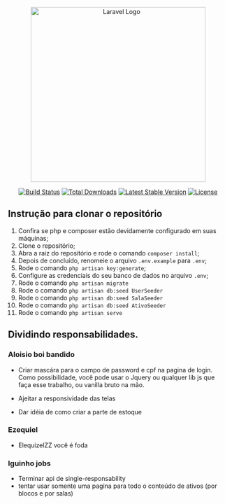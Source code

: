 <p align="center"><a href="https://laravel.com" target="_blank"><img src="https://raw.githubusercontent.com/laravel/art/master/logo-lockup/5%20SVG/2%20CMYK/1%20Full%20Color/laravel-logolockup-cmyk-red.svg" width="400" alt="Laravel Logo"></a></p>

<p align="center">
<a href="https://github.com/laravel/framework/actions"><img src="https://github.com/laravel/framework/workflows/tests/badge.svg" alt="Build Status"></a>
<a href="https://packagist.org/packages/laravel/framework"><img src="https://img.shields.io/packagist/dt/laravel/framework" alt="Total Downloads"></a>
<a href="https://packagist.org/packages/laravel/framework"><img src="https://img.shields.io/packagist/v/laravel/framework" alt="Latest Stable Version"></a>
<a href="https://packagist.org/packages/laravel/framework"><img src="https://img.shields.io/packagist/l/laravel/framework" alt="License"></a>
</p>

## Instrução para clonar o repositório

1. Confira se php e composer estão devidamente configurado em suas máquinas;
2. Clone o repositório;
3. Abra a raiz do repositório e rode o comando
    `composer install`;
4. Depois de concluído, renomeie o arquivo ``.env.example`` para `.env`;
5. Rode o comando ``php artisan key:generate``;
6. Configure as credenciais do seu banco de dados no arquivo ``.env``;
7. Rode o comando ``php artisan migrate``
8. Rode o comando ``php artisan db:seed UserSeeder``
9. Rode o comando ``php artisan db:seed SalaSeeder``
10. Rode o comando ``php artisan db:seed AtivoSeeder``
11. Rode o comando ``php artisan serve``




## Dividindo responsabilidades.

### Aloisio boi bandido

 - Criar mascára para o campo de password e cpf na pagina de login.
Como possibilidade, você pode usar o Jquery ou qualquer lib js que faça esse trabalho, ou vanilla bruto na mão.

 - Ajeitar a responsividade das telas

 - Dar idéia de como criar a parte de estoque


### Ezequiel

 - ElequizelZZ você é foda


### Iguinho jobs

 - Terminar api de single-responsability
 - tentar usar somente uma pagina para todo o conteúdo de ativos (por blocos e por salas)
